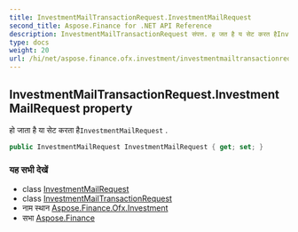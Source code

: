 ```yaml
---
title: InvestmentMailTransactionRequest.InvestmentMailRequest
second_title: Aspose.Finance for .NET API Reference
description: InvestmentMailTransactionRequest संपत्त. ह जत है य सेट करत हैInvestmentMailRequest .
type: docs
weight: 20
url: /hi/net/aspose.finance.ofx.investment/investmentmailtransactionrequest/investmentmailrequest/
---
```

## InvestmentMailTransactionRequest.InvestmentMailRequest property

हो जाता है या सेट करता है`InvestmentMailRequest` .

```csharp
public InvestmentMailRequest InvestmentMailRequest { get; set; }
```

### यह सभी देखें

* class [InvestmentMailRequest](../../investmentmailrequest/)
* class [InvestmentMailTransactionRequest](../)
* नाम स्थान [Aspose.Finance.Ofx.Investment](../../investmentmailtransactionrequest/)
* सभा [Aspose.Finance](../../../)


